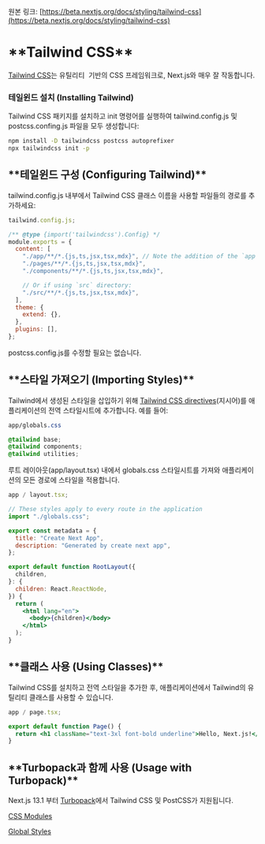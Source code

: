 원본 링크: [https://beta.nextjs.org/docs/styling/tailwind-css](https://beta.nextjs.org/docs/styling/tailwind-css)

# \***\*Tailwind CSS\*\***

[Tailwind CSS](https://tailwindcss.com/)는 유틸리티  기반의 CSS 프레임워크로, Next.js와 매우 잘 작동합니다.

### **테일윈드 설치 (Installing Tailwind)**

Tailwind CSS 패키지를 설치하고 init 명령어를 실행하여 tailwind.config.js 및 postcss.confing.js 파일을 모두 생성합니다:

```bash
npm install -D tailwindcss postcss autoprefixer
npx tailwindcss init -p
```

## \***\*테일윈드 구성 (Configuring Tailwind)\*\***

tailwind.config.js 내부에서 Tailwind CSS 클래스 이름을 사용할 파일들의 경로를 추가하세요:

```jsx
tailwind.config.js;

/** @type {import('tailwindcss').Config} */
module.exports = {
  content: [
    "./app/**/*.{js,ts,jsx,tsx,mdx}", // Note the addition of the `app` directory.
    "./pages/**/*.{js,ts,jsx,tsx,mdx}",
    "./components/**/*.{js,ts,jsx,tsx,mdx}",

    // Or if using `src` directory:
    "./src/**/*.{js,ts,jsx,tsx,mdx}",
  ],
  theme: {
    extend: {},
  },
  plugins: [],
};
```

postcss.config.js를 수정할 필요는 없습니다.

## \***\*스타일 가져오기 (Importing Styles)\*\***

Tailwind에서 생성된 스타일을 삽입하기 위해 [Tailwind CSS directives](https://tailwindcss.com/docs/functions-and-directives#directives)(지시어)를 애플리케이션의 전역 스타일시트에 추가합니다. 예를 들어:

```css
app/globals.css

@tailwind base;
@tailwind components;
@tailwind utilities;
```

루트 레이아웃(app/layout.tsx) 내에서 globals.css 스타일시트를 가져와 애플리케이션의 모든 경로에 스타일을 적용합니다.

```jsx
app / layout.tsx;

// These styles apply to every route in the application
import "./globals.css";

export const metadata = {
  title: "Create Next App",
  description: "Generated by create next app",
};

export default function RootLayout({
  children,
}: {
  children: React.ReactNode,
}) {
  return (
    <html lang="en">
      <body>{children}</body>
    </html>
  );
}
```

## \***\*클래스 사용 (Using Classes)\*\***

Tailwind CSS를 설치하고 전역 스타일을 추가한 후, 애플리케이션에서 Tailwind의 유틸리티 클래스를 사용할 수 있습니다.

```jsx
app / page.tsx;

export default function Page() {
  return <h1 className="text-3xl font-bold underline">Hello, Next.js!</h1>;
}
```

## \***\*Turbopack과 함께 사용 (Usage with Turbopack)\*\***

Next.js 13.1 부터 [Turbopack](https://turbo.build/pack/docs/features/css#tailwind-css)에서 Tailwind CSS 및 PostCSS가 지원됩니다.

[CSS Modules](./CSS_Modules.md)

[Global Styles](./Global_Styles.md)

